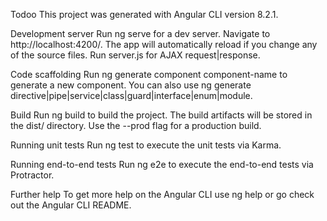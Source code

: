 Todoo
This project was generated with Angular CLI version 8.2.1.

Development server
Run ng serve for a dev server. Navigate to http://localhost:4200/. The app will automatically reload if you change any of the source files.
Run server.js for AJAX request|response.

Code scaffolding
Run ng generate component component-name to generate a new component. You can also use ng generate directive|pipe|service|class|guard|interface|enum|module.

Build
Run ng build to build the project. The build artifacts will be stored in the dist/ directory. Use the --prod flag for a production build.

Running unit tests
Run ng test to execute the unit tests via Karma.

Running end-to-end tests
Run ng e2e to execute the end-to-end tests via Protractor.

Further help
To get more help on the Angular CLI use ng help or go check out the Angular CLI README.
